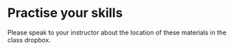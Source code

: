# Practise your skills

Please speak to your instructor about the location of these materials in the class dropbox.
